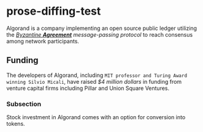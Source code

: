 # prose-diffing-test

Algorand is a company implementing an open source public ledger utilizing the *[Byzantine **Agreement**](www.example.com/new-link) message-passing protocol* to reach consensus among network participants.

## Funding
The developers of Algorand, including `MIT professor and Turing Award winning Silvio Micali`, have raised *$4 million dollars* in funding from venture capital firms including Pillar and Union Square Ventures.

### Subsection
Stock investment in Algorand comes with an option for conversion into tokens.
